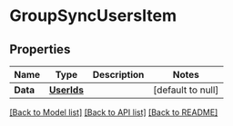 # GroupSyncUsersItem

## Properties
Name | Type | Description | Notes
------------ | ------------- | ------------- | -------------
**Data** | [**UserIds**](UserIds.md) |  | [default to null]

[[Back to Model list]](../README.md#documentation-for-models) [[Back to API list]](../README.md#documentation-for-api-endpoints) [[Back to README]](../README.md)


